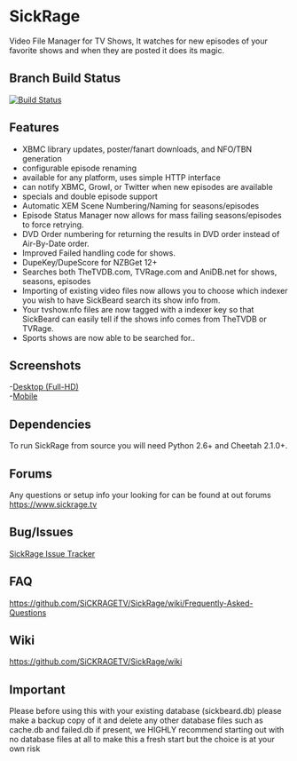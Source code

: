 SickRage
=====
Video File Manager for TV Shows, It watches for new episodes of your favorite shows and when they are posted it does its magic.

## Branch Build Status
[![Build Status](https://travis-ci.org/SiCKRAGETV/SickRage.svg?branch=develop)](https://travis-ci.org/SiCKRAGETV/SickRage)

## Features
 - XBMC library updates, poster/fanart downloads, and NFO/TBN generation
 - configurable episode renaming
 - available for any platform, uses simple HTTP interface
 - can notify XBMC, Growl, or Twitter when new episodes are available
 - specials and double episode support
 - Automatic XEM Scene Numbering/Naming for seasons/episodes
 - Episode Status Manager now allows for mass failing seasons/episodes to force retrying.
 - DVD Order numbering for returning the results in DVD order instead of Air-By-Date order.
 - Improved Failed handling code for shows.
 - DupeKey/DupeScore for NZBGet 12+
 - Searches both TheTVDB.com, TVRage.com and AniDB.net for shows, seasons, episodes
 - Importing of existing video files now allows you to choose which indexer you wish to have SickBeard search its show info from.
 - Your tvshow.nfo files are now tagged with a indexer key so that SickBeard can easily tell if the shows info comes from TheTVDB or TVRage.
 - Sports shows are now able to be searched for..

## Screenshots
-[Desktop (Full-HD)](http://imgur.com/a/4fpBk)<br>
-[Mobile](http://imgur.com/a/WPyG6)

## Dependencies
 To run SickRage from source you will need Python 2.6+ and Cheetah 2.1.0+.

## Forums
 Any questions or setup info your looking for can be found at out forums https://www.sickrage.tv

## Bug/Issues
[SickRage Issue Tracker](https://github.com/SiCKRAGETV/sickrage-issues)

## FAQ

https://github.com/SiCKRAGETV/SickRage/wiki/Frequently-Asked-Questions

## Wiki

https://github.com/SiCKRAGETV/SickRage/wiki

## Important
Please before using this with your existing database (sickbeard.db) please make a backup copy of it and delete any other database files such as cache.db and failed.db if present, we HIGHLY recommend starting out with no database files at all to make this a fresh start but the choice is at your own risk
